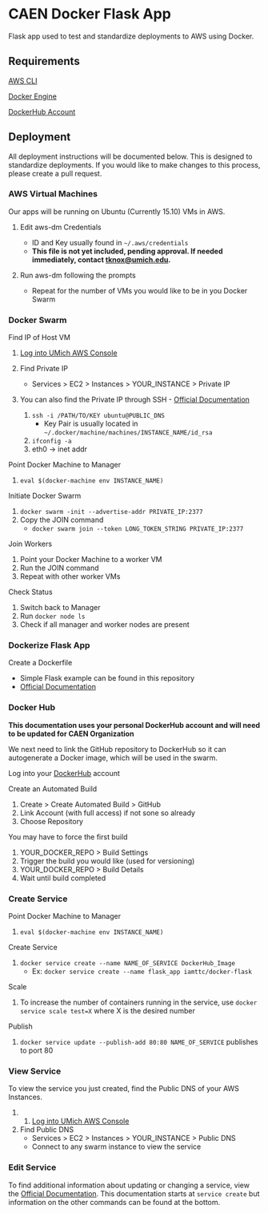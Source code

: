# CAEN Docker Flask App

Flask app used to test and standardize deployments to AWS using Docker.


## Requirements

[AWS CLI](https://aws.amazon.com/cli/)

[Docker Engine](https://docs.docker.com/engine/installation/)

[DockerHub Account](https://hub.docker.com/)


## Deployment

All deployment instructions will be documented below. This is designed to
standardize deployments. If you would like to make changes to this process,
please create a pull request.


### AWS Virtual Machines

Our apps will be running on Ubuntu (Currently 15.10) VMs in AWS.

1. Edit aws-dm Credentials
	* ID and Key usually found in `~/.aws/credentials`
	* __This file is not yet included, pending approval. If needed
immediately, contact tknox@umich.edu.__

2. Run aws-dm following the prompts
	* Repeat for the number of VMs you would like to be in you Docker Swarm


### Docker Swarm

Find IP of Host VM

1. [Log into UMich AWS Console](https://michigan-engineering.signin.aws.amazon.com/console)
2. Find Private IP
	* Services > EC2 > Instances > YOUR_INSTANCE > Private IP
3. You can also find the Private IP through SSH - [Official Documentation](http://docs.aws.amazon.com/AWSEC2/latest/UserGuide/AccessingInstancesLinux.html)

	1. `ssh -i /PATH/TO/KEY ubuntu@PUBLIC_DNS`
		* Key Pair is usually located in `~/.docker/machine/machines/INSTANCE_NAME/id_rsa`
	2. `ifconfig -a`
	3. eth0 -> inet addr

Point Docker Machine to Manager

1. `eval $(docker-machine env INSTANCE_NAME)`

Initiate Docker Swarm

1. `docker swarm -init --advertise-addr PRIVATE_IP:2377`
2. Copy the JOIN command
	* `docker swarm join --token LONG_TOKEN_STRING PRIVATE_IP:2377`

Join Workers

1. Point your Docker Machine to a worker VM
2. Run the JOIN command
3. Repeat with other worker VMs

Check Status

1. Switch back to Manager
2. Run `docker node ls`
3. Check if all manager and worker nodes are present


### Dockerize Flask App

Create a Dockerfile
* Simple Flask example can be found in this repository
* [Official Documentation](https://docs.docker.com/engine/reference/builder/)


### Docker Hub

__This documentation uses your personal DockerHub account and will need to be updated
for CAEN Organization__

We next need to link the GitHub repository to DockerHub so it can autogenerate
a Docker image, which will be used in the swarm.

Log into your [DockerHub](https://hub.docker.com/) account

Create an Automated Build

1. Create > Create Automated Build > GitHub
2. Link Account (with full access) if not sone so already
3. Choose Repository

You may have to force the first build

1. YOUR_DOCKER_REPO > Build Settings
2. Trigger the build you would like (used for versioning)
3. YOUR_DOCKER_REPO > Build Details
4. Wait until build completed


### Create Service

Point Docker Machine to Manager

1. `eval $(docker-machine env INSTANCE_NAME)`

Create Service

1. `docker service create --name NAME_OF_SERVICE DockerHub_Image`
	* Ex: `docker service create --name flask_app iamttc/docker-flask`

Scale

1. To increase the number of containers running in the service, use
`docker service scale test=X` where X is the desired number

Publish

1. `docker service update --publish-add 80:80 NAME_OF_SERVICE` publishes to port 80


### View Service

To view the service you just created, find the Public DNS of your AWS Instances.

1. 1. [Log into UMich AWS Console](https://michigan-engineering.signin.aws.amazon.com/console)
2. Find Public DNS
	* Services > EC2 > Instances > YOUR_INSTANCE > Public DNS
	* Connect to any swarm instance to view the service


### Edit Service

To find additional information about updating or changing a service, view
the [Official Documentation](https://docs.docker.com/engine/reference/commandline/service_create/).
This documentation starts at `service create` but information on the other commands
can be found at the bottom.
